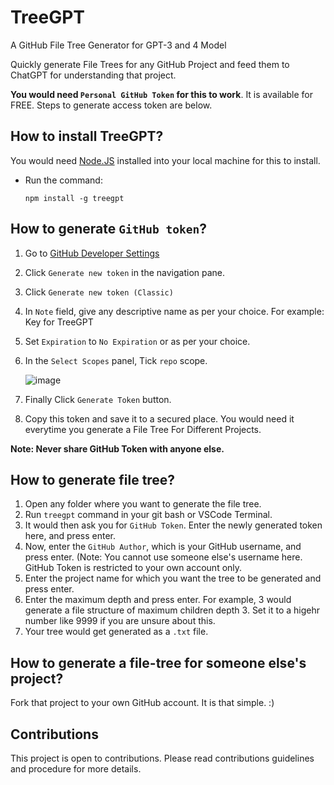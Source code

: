 # TreeGPT
A GitHub File Tree Generator for GPT-3 and 4 Model

Quickly generate File Trees for any GitHub Project and feed them to ChatGPT for understanding that project.

**You would need ```Personal GitHub Token``` for this to work**. It is available for FREE. Steps to generate access token are below.

## How to install TreeGPT?

You would need [Node.JS](https://nodejs.org/en) installed into your local machine for this to install.

- Run the command:

  ```
  npm install -g treegpt
  ```

## How to generate ```GitHub token```?

1. Go to [GitHub Developer Settings](https://github.com/settings/tokens)
2. Click ```Generate new token``` in the navigation pane.
3. Click ```Generate new token (Classic)```
4. In ```Note``` field, give any descriptive name as per your choice. For example: Key for TreeGPT
5. Set ```Expiration``` to ```No Expiration``` or as per your choice.
6. In the ```Select Scopes``` panel, Tick ```repo``` scope.

   ![image](https://github.com/anshgoyalevil/TreeGPT/assets/94157520/5b49dc4f-114e-4872-8d03-bd42f683cf3c)
7. Finally Click ```Generate Token``` button.
8. Copy this token and save it to a secured place. You would need it everytime you generate a File Tree For Different Projects.

**Note: Never share GitHub Token with anyone else.**

## How to generate file tree?

1. Open any folder where you want to generate the file tree.
2. Run ```treegpt``` command in your git bash or VSCode Terminal.
3. It would then ask you for ```GitHub Token```. Enter the newly generated token here, and press enter.
4. Now, enter the ```GitHub Author```, which is your GitHub username, and press enter. (Note: You cannot use someone else's username here. GitHub Token is restricted to your own account only.
5. Enter the project name for which you want the tree to be generated and press enter.
6. Enter the maximum depth and press enter. For example, 3 would generate a file structure of maximum children depth 3. Set it to a higehr number like 9999 if you are unsure about this.
7. Your tree would get generated as a ```.txt``` file.

## How to generate a file-tree for someone else's project?

Fork that project to your own GitHub account. It is that simple. :)

## Contributions

This project is open to contributions. Please read contributions guidelines and procedure for more details.
